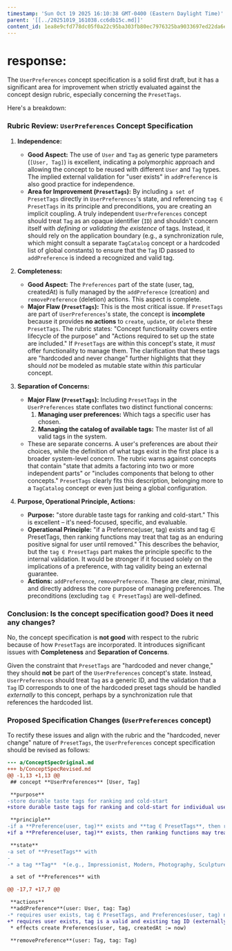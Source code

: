 ```yaml
---
timestamp: 'Sun Oct 19 2025 16:10:38 GMT-0400 (Eastern Daylight Time)'
parent: '[[../20251019_161038.cc6db15c.md]]'
content_id: 1ea8e9cfd778dc05f0a22c95ba303fb80ec7976325ba9033697ed22da6e7e08b
---
```


# response:

The `UserPreferences` concept specification is a solid first draft, but it has a significant area for improvement when strictly evaluated against the concept design rubric, especially concerning the `PresetTags`.

Here's a breakdown:

### Rubric Review: `UserPreferences` Concept Specification

1. **Independence:**
   * **Good Aspect:** The use of `User` and `Tag` as generic type parameters (`[User, Tag]`) is excellent, indicating a polymorphic approach and allowing the concept to be reused with different `User` and `Tag` types. The implied external validation for "user exists" in `addPreference` is also good practice for independence.
   * **Area for Improvement (`PresetTags`):** By including `a set of PresetTags` directly in `UserPreferences`'s state, and referencing `tag ∈ PresetTags` in its principle and preconditions, you are creating an implicit coupling. A truly independent `UserPreferences` concept should treat `Tag` as an opaque identifier (`ID`) and shouldn't concern itself with *defining* or *validating the existence* of tags. Instead, it should rely on the application boundary (e.g., a synchronization rule, which might consult a separate `TagCatalog` concept or a hardcoded list of global constants) to ensure that the `Tag` ID passed to `addPreference` is indeed a recognized and valid tag.

2. **Completeness:**
   * **Good Aspect:** The `Preferences` part of the state (user, tag, createdAt) is fully managed by the `addPreference` (creation) and `removePreference` (deletion) actions. This aspect is complete.
   * **Major Flaw (`PresetTags`):** This is the most critical issue. If `PresetTags` are part of `UserPreferences`'s state, the concept is **incomplete** because it provides **no actions** to `create`, `update`, or `delete` these `PresetTags`. The rubric states: "Concept functionality covers entire lifecycle of the purpose" and "Actions required to set up the state are included." If `PresetTags` are within this concept's state, it *must* offer functionality to manage them. The clarification that these tags are "hardcoded and never change" further highlights that they should *not* be modeled as mutable state within *this* particular concept.

3. **Separation of Concerns:**
   * **Major Flaw (`PresetTags`):** Including `PresetTags` in the `UserPreferences` state conflates two distinct functional concerns:
     1. **Managing user preferences:** Which tags a specific user has chosen.
     2. **Managing the catalog of available tags:** The master list of all valid tags in the system.
   * These are separate concerns. A user's preferences are about *their* choices, while the definition of what tags exist in the first place is a broader system-level concern. The rubric warns against concepts that contain "state that admits a factoring into two or more independent parts" or "includes components that belong to other concepts." `PresetTags` clearly fits this description, belonging more to a `TagCatalog` concept or even just being a global configuration.

4. **Purpose, Operational Principle, Actions:**
   * **Purpose:** "store durable taste tags for ranking and cold-start." This is excellent – it's need-focused, specific, and evaluable.
   * **Operational Principle:** "if a Preference(user, tag) exists and tag ∈ PresetTags, then ranking functions may treat that tag as an enduring positive signal for user until removed." This describes the behavior, but the `tag ∈ PresetTags` part makes the principle specific to the internal validation. It would be stronger if it focused solely on the implications of a preference, with tag validity being an external guarantee.
   * **Actions:** `addPreference`, `removePreference`. These are clear, minimal, and directly address the core purpose of managing preferences. The preconditions (excluding `tag ∈ PresetTags`) are well-defined.

### Conclusion: Is the concept specification good? Does it need any changes?

No, the concept specification is **not good** with respect to the rubric because of how `PresetTags` are incorporated. It introduces significant issues with **Completeness** and **Separation of Concerns**.

Given the constraint that `PresetTags` are "hardcoded and never change," they should **not** be part of the `UserPreferences` concept's state. Instead, `UserPreferences` should treat `Tag` as a generic ID, and the validation that a `Tag` ID corresponds to one of the hardcoded preset tags should be handled *externally* to this concept, perhaps by a synchronization rule that references the hardcoded list.

### Proposed Specification Changes (`UserPreferences` concept)

To rectify these issues and align with the rubric and the "hardcoded, never change" nature of `PresetTags`, the `UserPreferences` concept specification should be revised as follows:

```diff
--- a/ConceptSpecOriginal.md
+++ b/ConceptSpecRevised.md
@@ -1,13 +1,13 @@
 ## concept **UserPreferences** [User, Tag]

 **purpose**
-store durable taste tags for ranking and cold-start
+store durable taste tags for ranking and cold-start for individual users.

 **principle**
-if a **Preference(user, tag)** exists and **tag ∈ PresetTags**, then ranking functions may treat that tag as an enduring positive signal for **user** until removed.
+if a **Preference(user, tag)** exists, then ranking functions may treat that tag as an enduring positive signal for **user** until removed. The validity of the `tag` ID itself is guaranteed by the calling context (e.g., a TagCatalog concept or application-level validation).

 **state**
-a set of **PresetTags** with
-
-* a tag **Tag**  *(e.g., Impressionist, Modern, Photography, Sculpture, Science)*

 a set of **Preferences** with

@@ -17,7 +17,7 @@

 **actions**
 **addPreference**(user: User, tag: Tag)
-* requires user exists, tag ∈ PresetTags, and Preferences(user, tag) not present
+* requires user exists, tag is a valid and existing tag ID (externally verified), and Preferences(user, tag) not present
 * effects create Preferences(user, tag, createdAt := now)

 **removePreference**(user: Tag, tag: Tag)
```
